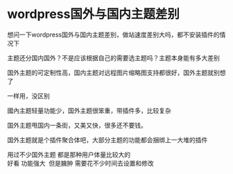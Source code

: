 # wordpress国外与国内主题差别


想问一下wordpress国外与国内主题差别，做站速度差别大吗，都不安装插件的情况下

主题还分国内国外？不是应该根据自己的需要选主题吗？主题本身能有多大差别

国外主题的可定制性高，国内主题对远程图片缩略图支持都很好，国外主题就别想了

一样用，没区别<img src="static/image/smiley/default/hug.gif" smilieid="13" border="0" alt="" />

國內主题轻量功能少，国外主题很笨重，带插件多，比较复杂

国外主题甩国内一条街，又美又快，很多还不要钱。

国外主题就是个插件聚合体吧，大部分主题的功能都会捆绑上一大堆的插件

用过不少国外主题 都是那种用户体量比较大的<br />
好看 功能强大&nbsp;&nbsp;但是臃肿 需要花不少时间去设置和修改
